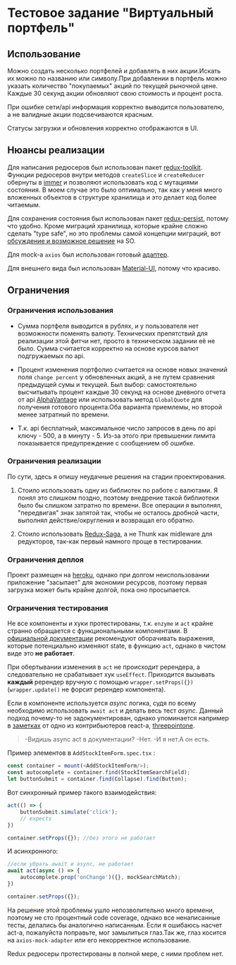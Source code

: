 # Тестовое задание "Виртуальный портфель"

## Использование

Можно создать несколько портфелей и добавлять в них акции.Искать их можно по названию или символу.При добавлении в портфель можно указать количество "покупаемых" акций по текущей рыночной цене. Каждые 30 секунд акции обновляют свою стоимость и процент роста.

При ошибке сети/api информация корректно выводится пользователю, а не валидные акции подсвечиваются красным.

Статусы загрузки и обновления корректно отображаются в UI.

## Нюансы реализации

Для написания редюсеров был использован пакет [redux-toolkit](https://redux-toolkit.js.org/). Функции редюсеров внутри методов `createSlice` и `createReducer` обернуты в [immer](https://github.com/immerjs/immer) и позволяют использовать код с мутациями состояния. В моем случае это было оптимально, так как у меня много вложенных объектов в структуре хранилища и это делает код более читаемым.

Для сохранения состояния был использован пакет [redux-persist](https://github.com/rt2zz/redux-persist), потому что удобно. Кроме миграций хранилища, которые крайне сложно сделать "type safe", но это проблемы самой концепции миграций, вот [обсуждение и возможное решение](https://stackoverflow.com/questions/51624096/typescript-typed-redux-persist-migrationmanifest) на SO.

Для mock-а `axios` был использован готовый [адаптер](https://github.com/ctimmerm/axios-mock-adapter).

Для внешнего вида был использован [Material-UI](https://material-ui.com/), потому что красиво.

## Ограничения

### Ограничения использования

* Сумма портфеля выводится в рублях, и у пользователя нет возможности поменять валюту. Технических прeпятствий для реализации этой фитчи нет, просто в техническом задании её не было. Сумма считается корректно на основе курсов валют подгружаемых по api.

* Процент изменения портфолио считается на основе новых значений поля `change percent` у обновленных акций, а не путем сравнения предыдущей сумы и текущей. Был выбор: самостоятельно высчитывать процент каждые 30 секунд на основе дневного отчета от api [AlphaVantage](https://www.alphavantage.co/documentation/) или использовать метод `GlobalQuote` для получения готового процента.Оба варианта приемлемы, но второй менее затратный по времени.

* Т.к. api бесплатный, максимальное число запросов в день по api ключу - 500, а в минуту - 5. Из-за этого при превышении лимита показывается предупреждение с сообщением об ошибке.

### Ограничения реализации

По сути, здесь я опишу неудачные решения на стадии проектирования.

1. Стоило использовать одну из библиотек по работе с валютами. Я понял это слишком поздно, поэтому внедрение такой библиотеки было бы слишком затратно по времени. Все операции я выполнял, "передвигая" знак запятой так, чтобы не осталось дробной части, выполнял действие/округления и возвращал его обратно.

2. Стоило использовать [Redux-Saga](https://redux-saga.js.org/), а не Thunk как midleware для редукторов, так-как первый намного проще в тестировании.

### Ограничения деплоя

Проект размещен на [heroku](http://investor-test-app.herokuapp.com/), однако при долгом неиспользовании приложение "засыпает" для экономии ресурсов, поэтому первая загрузка может быть крайне долгой, пока оно просыпается.

### Ограничения тестирования

Не все компоненты и хуки протестированы, т.к. `enzyme` и `act` крайне странно обращается с функциональными компонентами. В [официальной документации](https://reactjs.org/docs/test-utils.html#act) рекомендуют оборачивать выражения, которые потенциально изменяют state, в функцию `act`, однако в чистом виде это **не работает**.

При обертывании изменения в `act` не происходит ререндера, а следовательно не срабатывает хук `useEffect`. Приходится вызывать **каждый** ререндер вручную с помощью `wrapper.setProps({})` (`wrapper.update()` не форсит ререндер компонента).

Если в компоненте используется *async* логика, судя по всему необходимо использовать `await act` и делать весь тест *async*. Данный подход почему-то не задокументирован, однако упоминается например в [заметках](https://github.com/threepointone/react-act-examples/blob/master/sync.md#async--await) от одно из контрибьютеров react-а, [threepointone](https://github.com/threepointone).

> -Видишь async act в документации? 
> -Нет.
> -И я нет.А он есть.

Пример элементов в `AddStockItemForm.spec.tsx` :

```javascript
const container = mount(<AddStockItemForm/>);
const autocomplete = container.find(StockItemSearchField);
let buttonSubmit = container.find(Collapse).find(Button);
```

Вот синхронный пример такого взаимодействия:

```javascript
act(() => {
    buttonSubmit.simulate('click');
    // expects
})

container.setProps({}); //без этого не работает
```

И асинхронного:

```javascript
//если убрать await и async, не работает
await act(async () => {
    autocomplete.prop('onChange')({}, mockSearchMatch);
})

container.setProps({});
```

На решение этой проблемы ушло непозволительно много времени, поэтому не сто процентный code coverage, однако все ненаписанные тесты, делались бы аналогично написанным. Если я ошибаюсь насчет act-a, пожалуйста поправьте, мог замылиться глаз.Так же, глаз косится на `axios-mock-adapter` или его некорректное использование.

Redux редюсеры протестированы в полной мере, с ними проблем нет.

